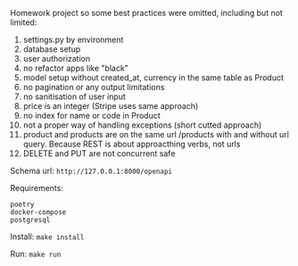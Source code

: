 Homework project so some best practices were omitted, including but not limited:
1. settings.py by environment
2. database setup
3. user authorization
4. no refactor apps like "black"
5. model setup without created_at, currency in the same table as Product
6. no pagination or any output limitations
7. no sanitisation of user input
8. price is an integer (Stripe uses same approach)
9. no index for name or code in Product
10. not a proper way of handling exceptions (short cutted approach)
11. product and products are on the same url /products with and without url query. Because REST is about approacthing verbs, not urls
12. DELETE and PUT are not concurrent safe


Schema url:
`http://127.0.0.1:8000/openapi`

Requirements:
```
poetry
docker-compose
postgresql
```

Install:
`make install`

Run:
`make run`
